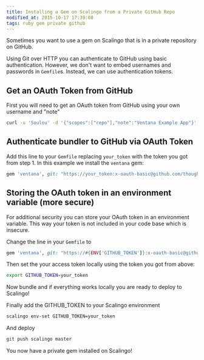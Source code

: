 ```yaml
---
title: Installing a Gem on Scalingo from a Private GitHub Repo
modified_at: 2015-10-17 17:39:00
tags: ruby gem private github
---
```


Sometimes you want to use a gem on Scalingo that is in a private repository on
GitHub.

Using Git over HTTP you can authenticate to GitHub using basic authentication.
However, we don't want to embed usernames and passwords in `Gemfile`s. Instead,
we can use authentication tokens.

## Get an OAuth Token from  GitHub

First you will need to get an OAuth token from GitHub using your own username and "note"

```bash
curl -u 'Soulou' -d '{"scopes":["repo"],"note":"Ventana Example App"}' https://api.github.com/authorizations
```

## Authenticate bundler to GitHub via OAuth Token

Add this line to your `Gemfile` replacing `your_token` with the token you got
from step 1. In this example we install the `ventana` gem:

```ruby
gem 'ventana', git: "https://your_token:x-oauth-basic@github.com/thoughtbot/ventana.git"
```

## Storing the OAuth token in an environment variable (more secure)

For additional security you can store your OAuth token in an environment
variable. This way your token is not included in your code base which is
insecure.

Change the line in your `Gemfile` to

```ruby
gem 'ventana', git: "https://#{ENV['GITHUB_TOKEN']}:x-oauth-basic@github.com/thoughtbot/ventana.git"
```

Then set the your access token locally using the token you got from above:

```bash
export GITHUB_TOKEN=your_token
```

Now bundle and if everything works locally you are ready to deploy to Scalingo!

Finally add the GITHUB_TOKEN to your Scalingo environment

```bash
scalingo env-set GITHUB_TOKEN=your_token
```

And deploy

```bash
git push scalingo master
```

You now have a private gem installed on Scalingo!
